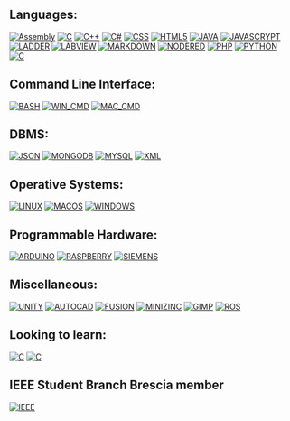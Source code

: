 <div>

## Languages: 

[![Assembly][Assembly-shield]][Assembly-url]
[![C][c-shield]][c-url]
[![C++][c++-shield]][c++-url]
[![C#][c#-shield]][c#-url]
[![CSS][css3-shield]][css3-url]
[![HTML5][html5-shield]][html5-url]
[![JAVA][java-shield]][java-url]
[![JAVASCRYPT][javascrypt-shield]][javascrypt-url]
[![LADDER][ladder-shield]][ladder-url]
[![LABVIEW][labview-shield]][labview-url]
[![MARKDOWN][markdown-shield]][markdown-url]
[![NODERED][nodeRed-shield]][nodeRed-url]
[![PHP][php-shield]][php-url]
[![PYTHON][python-shield]][python-url]
[![C][pypy-shield]][pypy-url]


</div>

<div>

## Command Line Interface:

[![BASH][bash-shield]][bash-url]
[![WIN_CMD][windows_cmd-shield]][windows_cmd-url]
[![MAC_CMD][macos_cmd-shield]][macos_cmd-url]



</div>

<div>

## DBMS: 

[![JSON][json-shield]][json-url]
[![MONGODB][mongodb-shield]][mongodb-url]
[![MYSQL][mysql-shield]][mysql-url]
[![XML][xml-shield]][xml-url]
</div>

<div>

## Operative Systems: 

[![LINUX][linux-shield]][linux-url]
[![MACOS][macos-shield]][macos-url]
[![WINDOWS][windows-shield]][windows-url]
</div>

<div>

## Programmable Hardware:

[![ARDUINO][arduino-shield]][arduino-url]
[![RASPBERRY][raspberry-shield]][raspberry-url]
[![SIEMENS][siemens-shield]][siemens-url]
</div>

<div>

## Miscellaneous:

[![UNITY][unity-shield]][unity-url]
[![AUTOCAD][autocad-shield]][autocad-url]
[![FUSION][fusion360-shield]][fusion360-url]
[![MINIZINC][minizinc-shield]][minizinc-url]
[![GIMP][gimp-shield]][gimp-url]
[![ROS][ros-shield]][ros-url]

</div>

<div>

## Looking to learn:

[![C][batch-shield]][batch-url]
[![C][blender-shield]][blender-url]


</div>


## IEEE Student Branch Brescia member
[![IEEE][ieee-shield]][ieee-url]










[Assembly-shield]: https://img.shields.io/badge/-ASSEMBLY-yellow?style=for-the-badge
[Assembly-url]: https://learn.microsoft.com/it-it/cpp/c-language/

[c-shield]:     https://img.shields.io/badge/c-%2300599C.svg?style=for-the-badge&logo=c&logoColor=white
[c-url]:    https://learn.microsoft.com/it-it/cpp/c-language/
[c++-shield]:  https://img.shields.io/badge/c++-%2300599C.svg?style=for-the-badge&logo=c%2B%2B&logoColor=white
[c++-url]:    https://learn.microsoft.com/it-it/cpp/cpp/
[c#-shield]:   https://img.shields.io/badge/c%23-%23239120.svg?style=for-the-badge&logo=c-sharp&logoColor=white
[c#-url]:     https://learn.microsoft.com/it-it/dotnet/csharp/
[css3-shield]:  https://img.shields.io/badge/css3-%231572B6.svg?style=for-the-badge&logo=css3&logoColor=white
[css3-url]:      https://developer.mozilla.org/en-US/docs/Web/CSS
[html5-shield]:  https://img.shields.io/badge/html5-%23E34F26.svg?style=for-the-badge&logo=html5&logoColor=white
[html5-url]:     https://developer.mozilla.org/en-US/docs/Glossary/HTML5
[java-shield]:   https://img.shields.io/badge/java-orange?style=for-the-badge&logo=eclipseide&logoColor=white
[java-url]:  https://docs.oracle.com/en/java/
[javascrypt-shield]:  https://img.shields.io/badge/javascript-%23323330.svg?style=for-the-badge&logo=javascript&logoColor=%23F7DF1E
[javascrypt-url]:    https://developer.mozilla.org/en-US/docs/Web/JavaScript
[ladder-shield]:  https://img.shields.io/badge/-ladder-009999?style=for-the-badge&logo=siemens&logoColor=white
[ladder-url]:     https://scciclient.blob.core.windows.net/ecdcontrolscom/uploads/documents/productdetail/ft1a-programming-manual-part-1-08-22-14-2326.pdf
[labview-shield]:  https://img.shields.io/badge/-LABVIEW-FFDB00?style=for-the-badge&logo=labview&logoColor=black
[labview-url]:     https://www.ni.com/it-it/shop/labview.html
[markdown-shield]:  https://img.shields.io/badge/markdown-%23000000.svg?style=for-the-badge&logo=markdown&logoColor=white
[markdown-url]:     https://www.markdownguide.org/
[nodeRed-shield]: https://img.shields.io/badge/-NODE_RED-8F0000?style=for-the-badge&logo=nodered&logoColor=white
[nodeRed-url]:     https://nodered.org
[python-shield]:  https://img.shields.io/badge/python-ffdd54?style=for-the-badge&logo=python&logoColor=3670A0
[python-url]:    https://www.python.org
[php-shield]:  https://img.shields.io/badge/php-%23777BB4.svg?style=for-the-badge&logo=php&logoColor=white
[php-url]:   https://www.php.net

[bash-shield]:   https://img.shields.io/badge/shell_script-%23121011.svg?style=for-the-badge&logo=gnu-bash&logoColor=white
[bash-url]:      https://www.gnu.org/savannah-checkouts/gnu/bash/manual/bash.html
[windows_cmd-shield]:  https://img.shields.io/badge/Windows%20Terminal-%234D4D4D.svg?style=for-the-badge&logo=windows-terminal&logoColor=white
[windows_cmd-url]:   https://learn.microsoft.com/en-us/windows-server/administration/windows-commands/windows-commands
[macos_cmd-shield]:  https://img.shields.io/badge/mac%20os-000000?style=for-the-badge&logo=macos&logoColor=F0F0F0
[macos_cmd-url]: https://support.apple.com/it-it/guide/terminal/apd53500956-7c5b-496b-a362-2845f2aab4bc/mac

[json-shield]:   https://img.shields.io/badge/-JSON-grey?style=for-the-badge
[json-url]:    https://www.json.org/json-en.html
[mongodb-shield]:  https://img.shields.io/badge/MongoDB-%234ea94b.svg?style=for-the-badge&logo=mongodb&logoColor=white
[mongodb-url]: https://www.mongodb.com/docs/
[mysql-shield]:  https://img.shields.io/badge/mysql-%2300f.svg?style=for-the-badge&logo=mysql&logoColor=white
[mysql-url]:   https://dev.mysql.com/doc/
[xml-shield]:  https://img.shields.io/badge/-XML-f54500?style=for-the-badge
[xml-url]: https://developer.mozilla.org/en-US/docs/Web/XML/XML_introduction

[linux-shield]:   https://img.shields.io/badge/Linux-FCC624?style=for-the-badge&logo=linux&logoColor=black
[linux-url]:   https://www.linux.it
[macos-shield]:   https://img.shields.io/badge/mac%20os-000000?style=for-the-badge&logo=macos&logoColor=F0F0F0
[macos-url]:   https://developer.apple.com/macos/
[windows-shield]:  https://img.shields.io/badge/Windows-0078D6?style=for-the-badge&logo=windows&logoColor=white
[windows-url]: https://www.microsoft.com/windows

[arduino-shield]:  https://img.shields.io/badge/-Arduino-00979D?style=for-the-badge&logo=Arduino&logoColor=white
[arduino-url]:  https://www.arduino.cc
[raspberry-shield]:  https://img.shields.io/badge/-RaspberryPi-C51A4A?style=for-the-badge&logo=Raspberry-Pi
[raspberry-url]:   https://www.raspberrypi.org
[siemens-shield]:  https://img.shields.io/badge/-siemens-06f9b0?style=for-the-badge
[siemens-url]: https://www.siemens.com/it/it.html

[unity-shield]:  https://img.shields.io/badge/unity-%23000000.svg?style=for-the-badge&logo=unity&logoColor=white
[unity-url]:   https://unity.com
[autocad-shield]: https://img.shields.io/badge/-AUTOCAD-FF0000?style=for-the-badge
[autocad-url]: www.autodesk.it/products/autocad/overview

[fusion360-shield]:  https://img.shields.io/badge/-FUSION360-d56007?style=for-the-badge
[fusion360-url]:  https://www.autodesk.it/products/fusion-360/overview

[minizinc-shield]:  https://img.shields.io/badge/-minizinc-138adf?style=for-the-badge
[minizinc-url]:    https://www.minizinc.org/minisearch/documentation.html
[gimp-shield]:  https://img.shields.io/badge/Gimp-657D8B?style=for-the-badge&logo=gimp&logoColor=FFFFFF
[gimp-url]:   https://www.gimp.org
[ros-shield]:  https://img.shields.io/badge/ros-%230A0FF9.svg?style=for-the-badge&logo=ros&logoColor=white
[ros-url]:     http://wiki.ros.org/ros_arduino_firmware

[ieee-shield]:  https://img.shields.io/badge/-IEEE_Student_Branch-00629B?style=for-the-badge&logo=ieee&logoColor=white
[ieee-url]:      https://instagram.com/ieee.sb.brescia

[batch-shield]:  https://img.shields.io/badge/-BATCH-lightgrey?style=for-the-badge&logo=windows11
[batch-url]:https://doc.batch.com
[blender-shield]:   https://img.shields.io/badge/-BLENDER-F5792A?style=for-the-badge&logo=blender&logoColor=black
[blender-url]:  https://www.blender.org
[pypy-shield]:  https://img.shields.io/badge/-pypy-3775A9?style=for-the-badge&logo=pypy&logoColor=white
[pypy-url]:    https://pypy.org

